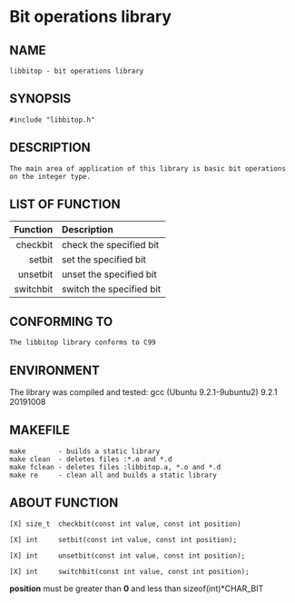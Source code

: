 # Bit operations library

## NAME
	libbitop - bit operations library

## SYNOPSIS
	#include "libbitop.h"

## DESCRIPTION
	The main area of application of this library is basic bit operations on the integer type.

## LIST OF FUNCTION
| Function | Description |
|----:|:----|
| checkbit | check the specified bit | 
| setbit | set the specified bit |
| unsetbit | unset the specified bit |
|switchbit | switch the specified bit |

## CONFORMING TO
	The libbitop library conforms to C99

## ENVIRONMENT
The library was compiled and tested:
gcc (Ubuntu 9.2.1-9ubuntu2) 9.2.1 20191008

## MAKEFILE

	make 		- builds a static library
	make clean 	- deletes files :*.o and *.d
	make fclean	- deletes files	:libbitop.a, *.o and *.d
	make re		- clean all and builds a static library

## ABOUT FUNCTION
	[X] size_t	checkbit(const int value, const int position)

	[X] int		setbit(const int value, const int position);

	[X] int		unsetbit(const int value, const int position);

	[X] int		switchbit(const int value, const int position);

	
**position**  must be greater than **0** and less than sizeof(int)*CHAR_BIT
